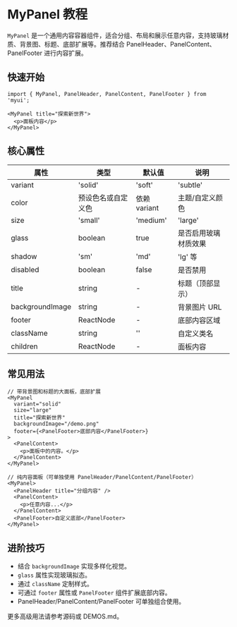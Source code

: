 

# MyPanel 教程

`MyPanel` 是一个通用内容容器组件，适合分组、布局和展示任意内容，支持玻璃材质、背景图、标题、底部扩展等。推荐结合 PanelHeader、PanelContent、PanelFooter 进行内容扩展。

## 快速开始

```tsx
import { MyPanel, PanelHeader, PanelContent, PanelFooter } from 'myui';

<MyPanel title="探索新世界">
  <p>面板内容</p>
</MyPanel>
```

## 核心属性

| 属性             | 类型                                 | 默认值      | 说明                   |
|------------------|--------------------------------------|-------------|------------------------|
| variant          | 'solid' | 'soft' | 'subtle' | 'text' | 'solid'    | 面板强度变体           |
| color            | 预设色名或自定义色                   | 依赖 variant| 主题/自定义颜色        |
| size             | 'small' | 'medium' | 'large'         | 'medium'    | 面板尺寸（内边距）     |
| glass            | boolean                              | true        | 是否启用玻璃材质效果   |
| shadow           | 'sm' | 'md' | 'lg' 等                | 'md'        | 面板阴影               |
| disabled         | boolean                              | false       | 是否禁用               |
| title            | string                               | -           | 标题（顶部显示）       |
| backgroundImage  | string                               | -           | 背景图片 URL           |
| footer           | ReactNode                            | -           | 底部内容区域           |
| className        | string                               | ''          | 自定义类名             |
| children         | ReactNode                            | -           | 面板内容               |

## 常见用法

```tsx
// 带背景图和标题的大面板，底部扩展
<MyPanel 
  variant="solid" 
  size="large"
  title="探索新世界"
  backgroundImage="/demo.png"
  footer={<PanelFooter>底部内容</PanelFooter>}
>
  <PanelContent>
    <p>面板中的内容。</p>
  </PanelContent>
</MyPanel>

// 纯内容面板（可单独使用 PanelHeader/PanelContent/PanelFooter）
<MyPanel>
  <PanelHeader title="分组内容" />
  <PanelContent>
    <p>任意内容...</p>
  </PanelContent>
  <PanelFooter>自定义底部</PanelFooter>
</MyPanel>
```

## 进阶技巧

- 结合 `backgroundImage` 实现多样化视觉。
- `glass` 属性实现玻璃拟态。
- 通过 `className` 定制样式。
- 可通过 `footer` 属性或 `PanelFooter` 组件扩展底部内容。
- PanelHeader/PanelContent/PanelFooter 可单独组合使用。

更多高级用法请参考源码或 DEMOS.md。